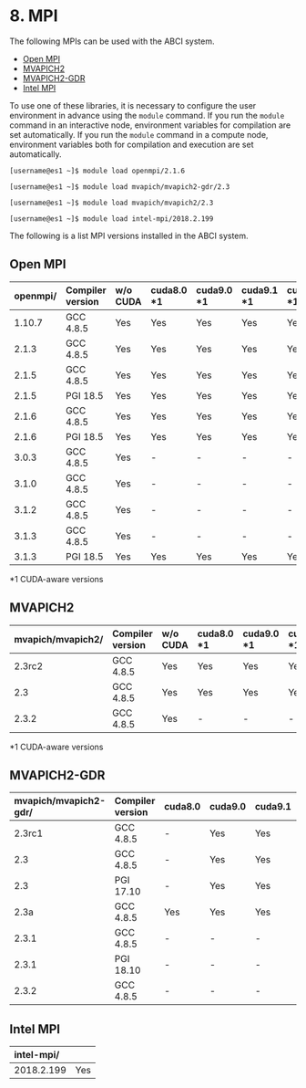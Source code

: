 # 8. MPI

The following MPIs can be used with the ABCI system.

* [Open MPI](https://www.open-mpi.org/)
* [MVAPICH2](http://mvapich.cse.ohio-state.edu/overview/#mv2)
* [MVAPICH2-GDR](http://mvapich.cse.ohio-state.edu/overview/#mv2gdr)
* [Intel MPI](https://software.intel.com/en-us/intel-mpi-library)

To use one of these libraries, it is necessary to configure the user environment in advance using the `module` command.
If you run the `module` command in an interactive node, environment variables for compilation are set automatically.
If you run the `module` command in a compute node, environment variables both for compilation and execution are set automatically.

```
[username@es1 ~]$ module load openmpi/2.1.6
```

```
[username@es1 ~]$ module load mvapich/mvapich2-gdr/2.3
```

```
[username@es1 ~]$ module load mvapich/mvapich2/2.3
```

```
[username@es1 ~]$ module load intel-mpi/2018.2.199
```

The following is a list MPI versions installed in the ABCI system.

## Open MPI

<!--
| openmpi/ | Compiler version | w/o CUDA | cuda8.0 \*1 | cuda9.0 \*1 | cuda9.1 \*1 | cuda9.2 \*1 | cuda10.0 \*1 | cuda10.1 \*1 | cuda10.2 \*1 |
|:--|:--|:--|:--|:--|:--|:--|:--|:--|:--|
| 1.10.7 | GCC 4.8.5 | Yes | Yes | Yes | Yes | Yes | Yes | -   | -   |
| 2.1.3  | GCC 4.8.5 | Yes | Yes | Yes | Yes | Yes | -   | -   | -   |
| 2.1.5  | GCC 4.8.5 | Yes | Yes | Yes | Yes | Yes | Yes | -   | -   |
| 2.1.5  | PGI 18.5  | Yes | Yes | Yes | Yes | Yes | -   | -   | -   |
| 2.1.6  | GCC 4.8.5 | Yes | Yes | Yes | Yes | Yes | Yes | -   | -   |
| 2.1.6  | PGI 18.5  | Yes | Yes | Yes | Yes | Yes | -   | -   | -   |
| 3.0.3  | GCC 4.8.5 | Yes | -   | -   | -   | -   | -   | -   | -   |
| 3.1.0  | GCC 4.8.5 | Yes | -   | -   | -   | -   | -   | -   | -   |
| 3.1.2  | GCC 4.8.5 | Yes | -   | -   | -   | -   | -   | -   | -   |
| 3.1.3  | GCC 4.8.5 | Yes | -   | -   | -   | -   | -   | -   | -   |
| 3.1.3  | PGI 18.5  | Yes | Yes | Yes | Yes | Yes | -   | -   | -   |
| 4.0.0  | GCC 4.8.5 | \*2 | \*2 | \*2 | \*2 | \*2 | \*2 | -   | -   |

\*2 Installed, but modules are not provided
-->

| openmpi/ | Compiler version | w/o CUDA | cuda8.0 \*1 | cuda9.0 \*1 | cuda9.1 \*1 | cuda9.2 \*1 | cuda10.0 \*1 | cuda10.1 \*1 | cuda10.2 \*1 |
|:--|:--|:--|:--|:--|:--|:--|:--|:--|:--|
| 1.10.7 | GCC 4.8.5 | Yes | Yes | Yes | Yes | Yes | Yes | -   | -   |
| 2.1.3  | GCC 4.8.5 | Yes | Yes | Yes | Yes | Yes | -   | -   | -   |
| 2.1.5  | GCC 4.8.5 | Yes | Yes | Yes | Yes | Yes | Yes | -   | -   |
| 2.1.5  | PGI 18.5  | Yes | Yes | Yes | Yes | Yes | -   | -   | -   |
| 2.1.6  | GCC 4.8.5 | Yes | Yes | Yes | Yes | Yes | Yes | -   | -   |
| 2.1.6  | PGI 18.5  | Yes | Yes | Yes | Yes | Yes | -   | -   | -   |
| 3.0.3  | GCC 4.8.5 | Yes | -   | -   | -   | -   | -   | -   | -   |
| 3.1.0  | GCC 4.8.5 | Yes | -   | -   | -   | -   | -   | -   | -   |
| 3.1.2  | GCC 4.8.5 | Yes | -   | -   | -   | -   | -   | -   | -   |
| 3.1.3  | GCC 4.8.5 | Yes | -   | -   | -   | -   | -   | -   | -   |
| 3.1.3  | PGI 18.5  | Yes | Yes | Yes | Yes | Yes | -   | -   | -   |

\*1 CUDA-aware versions

## MVAPICH2

| mvapich/mvapich2/ | Compiler version | w/o CUDA | cuda8.0 \*1 | cuda9.0 \*1 | cuda9.1 \*1 | cuda9.2 \*1 | cuda10.0 \*1 | cuda10.1 \*1 | cuda10.2 \*1 |
|:--|:--|:--|:--|:--|:--|:--|:--|:--|:--|
| 2.3rc2 | GCC 4.8.5 | Yes | Yes | Yes | Yes | Yes | -   | -   | -   |
| 2.3    | GCC 4.8.5 | Yes | Yes | Yes | Yes | Yes | Yes | -   | -   |
| 2.3.2  | GCC 4.8.5 | Yes | -   | -   | -   | -   | -   | -   | -   |

\*1 CUDA-aware versions

## MVAPICH2-GDR

<!--
| mvapich/mvapich2-gdr/ | Compiler version | cuda8.0 | cuda9.0 | cuda9.1 | cuda9.2 | cuda10.0 | cuda10.1 | cuda10.2 |
|:--|:--|:--|:--|:--|:--|:--|:--|:--|
| 2.3rc1 | GCC 4.8.5 | -   | Yes | Yes | Yes | -   | -   | -   |
| 2.3    | GCC 4.8.5 | -   | Yes | Yes | Yes | \*1 | -   | -   |
| 2.3    | PGI 17.10 | -   | Yes | Yes | Yes | -   | -   | -   |
| 2.3a   | GCC 4.8.5 | Yes | Yes | Yes | Yes | -   | -   | -   |
| 2.3.1  | GCC 4.8.5 | -   | -   | -   | Yes | Yes | -   | -   |
| 2.3.1  | PGI 18.10 | -   | -   | -   | Yes | Yes | -   | -   |
| 2.3.2  | GCC 4.8.5 | -   | -   | -   | Yes | Yes | -   | -   |

\*1 Installed, but modules are not provided
-->

| mvapich/mvapich2-gdr/ | Compiler version | cuda8.0 | cuda9.0 | cuda9.1 | cuda9.2 | cuda10.0 | cuda10.1 | cuda10.2 |
|:--|:--|:--|:--|:--|:--|:--|:--|:--|
| 2.3rc1 | GCC 4.8.5 | -   | Yes | Yes | Yes | -   | -   | -   |
| 2.3    | GCC 4.8.5 | -   | Yes | Yes | Yes | -   | -   | -   |
| 2.3    | PGI 17.10 | -   | Yes | Yes | Yes | -   | -   | -   |
| 2.3a   | GCC 4.8.5 | Yes | Yes | Yes | Yes | -   | -   | -   |
| 2.3.1  | GCC 4.8.5 | -   | -   | -   | Yes | Yes | -   | -   |
| 2.3.1  | PGI 18.10 | -   | -   | -   | Yes | Yes | -   | -   |
| 2.3.2  | GCC 4.8.5 | -   | -   | -   | Yes | Yes | -   | -   |

## Intel MPI

<!--
| intel-mpi/ | |
|:--|:--|
| 2017.8.262 | \*1 |
| 2018.2.199 | Yes |
| 2018.3.222 | \*1 |
| 2019.3.199 | \*1 |

\*1 Installed, but modules are not provided
-->

| intel-mpi/ | |
|:--|:--|
| 2018.2.199 | Yes |
